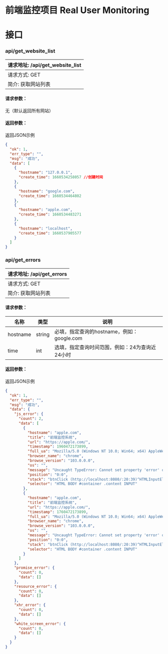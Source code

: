 # 前端监控项目 Real User Monitoring

# 接口
### api/get_website_list

|请求地址: /api/get_website_list| 
|-|
|请求方式: GET|
| 简介: 获取网站列表  |
#### 请求参数：
无（默认返回所有网站）

#### 返回参数：
返回JSON示例
```json
{
  "ok": 1,
  "err_type": "",
  "msg": "成功",
  "data": [
    {
      "hostname": "127.0.0.1",
      "create_time": 1660534258057 //创建时间
    },
    {
      "hostname": "google.com",
      "create_time": 1660534464802
    },
    {
      "hostname": "apple.com",
      "create_time": 1660534483271
    },
    {
      "hostname": "localhost",
      "create_time": 1660537905577
    }
  ]
}
```



### api/get_errors

|请求地址: /api/get_errors| 
|-|
|请求方式: GET|
| 简介: 获取网站列表  |

#### 请求参数：

|名称|类型|说明|
|-|-|-|
|hostname|string|必填，指定查询的hostname，例如：google.com|
|time|int|选填，指定查询时间范围，例如：24为查询近24小时|

#### 返回参数：
返回JSON示例
```json
{
  "ok": 1,
  "err_type": "",
  "msg": "成功",
  "data": {
    "js_error": {
      "count": 2,
      "data": [
        {
          "hostname": "apple.com",
          "title": "前端监控系统",
          "url": "https://apple.com/",
          "timestamp": 1960472173899,
          "full_ua": "Mozilla/5.0 (Windows NT 10.0; Win64; x64) AppleWebKit/537.36 (KHTML, like Gecko) Chrome/103.0.0.0 Safari/537.36",
          "browser_name": "chrome",
          "browse_version": "103.0.0.0",
          "os": "",
          "message": "Uncaught TypeError: Cannot set property 'error' of undefined",
          "position": "0:0",
          "stack": "btnClick (http://localhost:8080/:20:39)^HTMLInputElement.onclick (http://localhost:8080/:14:72)",
          "selector": "HTML BODY #container .content INPUT"
        },
        {
          "hostname": "apple.com",
          "title": "前端监控系统",
          "url": "https://apple.com/",
          "timestamp": 1760472173899,
          "full_ua": "Mozilla/5.0 (Windows NT 10.0; Win64; x64) AppleWebKit/537.36 (KHTML, like Gecko) Chrome/103.0.0.0 Safari/537.36",
          "browser_name": "chrome",
          "browse_version": "103.0.0.0",
          "os": "",
          "message": "Uncaught TypeError: Cannot set property 'error' of undefined",
          "position": "0:0",
          "stack": "btnClick (http://localhost:8080/:20:39)^HTMLInputElement.onclick (http://localhost:8080/:14:72)",
          "selector": "HTML BODY #container .content INPUT"
        }
      ]
    },
    "promise_error": {
      "count": 0,
      "data": []
    },
    "resource_error": {
      "count": 0,
      "data": []
    },
    "xhr_error": {
      "count": 0,
      "data": []
    },
    "white_screen_error": {
      "count": 0,
      "data": []
    }
  }
}
```